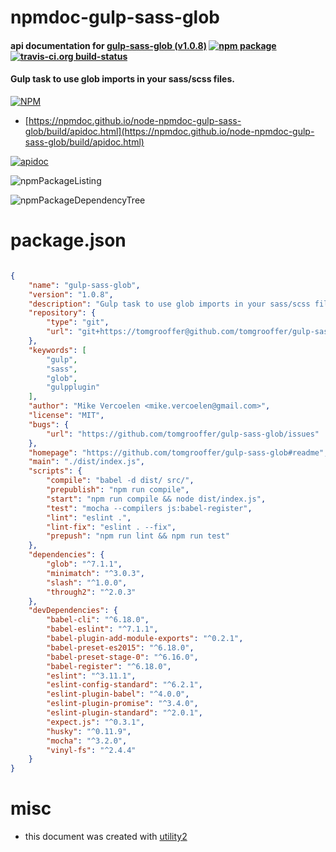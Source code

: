 # npmdoc-gulp-sass-glob

#### api documentation for  [gulp-sass-glob (v1.0.8)](https://github.com/tomgrooffer/gulp-sass-glob#readme)  [![npm package](https://img.shields.io/npm/v/npmdoc-gulp-sass-glob.svg?style=flat-square)](https://www.npmjs.org/package/npmdoc-gulp-sass-glob) [![travis-ci.org build-status](https://api.travis-ci.org/npmdoc/node-npmdoc-gulp-sass-glob.svg)](https://travis-ci.org/npmdoc/node-npmdoc-gulp-sass-glob)

#### Gulp task to use glob imports in your sass/scss files.

[![NPM](https://nodei.co/npm/gulp-sass-glob.png?downloads=true&downloadRank=true&stars=true)](https://www.npmjs.com/package/gulp-sass-glob)

- [https://npmdoc.github.io/node-npmdoc-gulp-sass-glob/build/apidoc.html](https://npmdoc.github.io/node-npmdoc-gulp-sass-glob/build/apidoc.html)

[![apidoc](https://npmdoc.github.io/node-npmdoc-gulp-sass-glob/build/screenCapture.buildCi.browser.%252Ftmp%252Fbuild%252Fapidoc.html.png)](https://npmdoc.github.io/node-npmdoc-gulp-sass-glob/build/apidoc.html)

![npmPackageListing](https://npmdoc.github.io/node-npmdoc-gulp-sass-glob/build/screenCapture.npmPackageListing.svg)

![npmPackageDependencyTree](https://npmdoc.github.io/node-npmdoc-gulp-sass-glob/build/screenCapture.npmPackageDependencyTree.svg)



# package.json

```json

{
    "name": "gulp-sass-glob",
    "version": "1.0.8",
    "description": "Gulp task to use glob imports in your sass/scss files.",
    "repository": {
        "type": "git",
        "url": "git+https://tomgrooffer@github.com/tomgrooffer/gulp-sass-glob.git"
    },
    "keywords": [
        "gulp",
        "sass",
        "glob",
        "gulpplugin"
    ],
    "author": "Mike Vercoelen <mike.vercoelen@gmail.com>",
    "license": "MIT",
    "bugs": {
        "url": "https://github.com/tomgrooffer/gulp-sass-glob/issues"
    },
    "homepage": "https://github.com/tomgrooffer/gulp-sass-glob#readme",
    "main": "./dist/index.js",
    "scripts": {
        "compile": "babel -d dist/ src/",
        "prepublish": "npm run compile",
        "start": "npm run compile && node dist/index.js",
        "test": "mocha --compilers js:babel-register",
        "lint": "eslint .",
        "lint-fix": "eslint . --fix",
        "prepush": "npm run lint && npm run test"
    },
    "dependencies": {
        "glob": "^7.1.1",
        "minimatch": "^3.0.3",
        "slash": "^1.0.0",
        "through2": "^2.0.3"
    },
    "devDependencies": {
        "babel-cli": "^6.18.0",
        "babel-eslint": "^7.1.1",
        "babel-plugin-add-module-exports": "^0.2.1",
        "babel-preset-es2015": "^6.18.0",
        "babel-preset-stage-0": "^6.16.0",
        "babel-register": "^6.18.0",
        "eslint": "^3.11.1",
        "eslint-config-standard": "^6.2.1",
        "eslint-plugin-babel": "^4.0.0",
        "eslint-plugin-promise": "^3.4.0",
        "eslint-plugin-standard": "^2.0.1",
        "expect.js": "^0.3.1",
        "husky": "^0.11.9",
        "mocha": "^3.2.0",
        "vinyl-fs": "^2.4.4"
    }
}
```



# misc
- this document was created with [utility2](https://github.com/kaizhu256/node-utility2)
